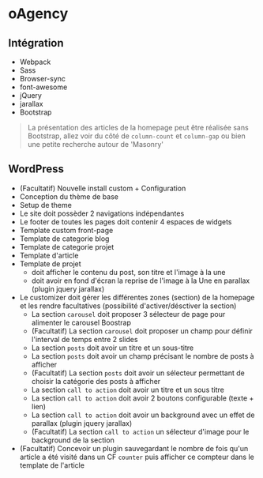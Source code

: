 # oAgency

## Intégration

* Webpack
* Sass
* Browser-sync
* font-awesome
* jQuery
* jarallax
* Bootstrap

> La présentation des articles de la homepage peut être réalisée sans Bootstrap, allez voir du côté de `column-count` et `column-gap` ou bien une petite recherche autour de 'Masonry'

## WordPress

- (Facultatif) Nouvelle install custom + Configuration
- Conception du thème de base
- Setup de theme
- Le site doit possèder 2 navigations indépendantes
- Le footer de toutes les pages doit contenir 4 espaces de widgets
- Template custom front-page
- Template de categorie blog
- Template de categorie projet
- Template d'article
- Template de projet
	- doit afficher le contenu du post, son titre et l'image à la une
	- doit avoir en fond d'écran la reprise de l'image à la Une en parallax (plugin jquery jarallax)
- Le customizer doit gérer les différentes zones (section) de la homepage et les rendre facultatives (possibilité d'activer/désctiver la section)
	- La section `carousel` doit proposer 3 sélecteur de page pour alimenter le carousel Boostrap
	- (Facultatif) La section `carousel` doit proposer un champ pour définir l'interval de temps entre 2 slides
	- La section `posts` doit avoir un titre et un sous-titre
	- La section `posts` doit avoir un champ précisant le nombre de posts à afficher
	- (Facultatif) La section `posts` doit avoir un sélecteur permettant de choisir la catégorie des posts à afficher
	- La section `call to action` doit avoir un titre et un sous titre
	- La section `call to action` doit avoir 2 boutons configurable (texte + lien)
	- La section `call to action` doit avoir un background avec un effet de parallax (plugin jquery jarallax)
	- (Facultatif) La section `call to action` un sélecteur d'image pour le background de la section
- (Facultatif) Concevoir un plugin sauvegardant le nombre de fois qu'un article a été visité dans un CF `counter` puis afficher ce compteur dans le template de l'article
